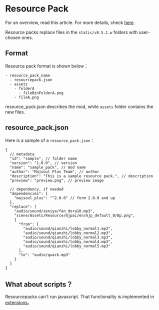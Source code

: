 # Resource Pack

For an overview, read this article. For more details, check [here](v2_resourcepack_advanced).

Resource packs replace files in the `static/v0.5.1.w` folders with user-chosen ones.

## Format

Resource pack format is shown below：

```
- resource_pack_name
  - resourcepack.json
  - assets
    - folderA
      - fileBinFolderA.png
    - fileA.png
```

resource_pack.json describes the mod, while `assets` folder contains the new files.

## resource_pack.json

Here is a sample of a `resource_pack.json`：

```jsonc
{
  // metadata
  "id": "sample", // folder name
  "version": "1.0.0", // version
  "name": "sample_pack", // mod name
  "author": "Majsoul Plus Team", // author
  "description": "This is a sample resource pack.", // description
  "preview": "preview.png", // preview image

  // dependency, if needed
  "dependencies": {
    "majsoul_plus": "^2.0.0" // form 2.0.0 and up
  },
  "replace": [
    "audio/sound/zeniya/fan_dora10.mp3",
    "scene/Assets/Resource/mjpai/en/mjp_default_0/8p.png",
    {
      "from": [
        "audio/sound/qianzhi/lobby_normal1.mp3",
        "audio/sound/qianzhi/lobby_normal2.mp3",
        "audio/sound/qianzhi/lobby_normal3.mp3",
        "audio/sound/qianzhi/lobby_normal4.mp3",
        "audio/sound/qianzhi/lobby_normal5.mp3"
      ],
      "to": "audio/quack.mp3"
    }
  ]
}
```

## What about scripts？

Resourcepacks can't run javascript. That functionality is implemented in [extensions](v2_extension)。
